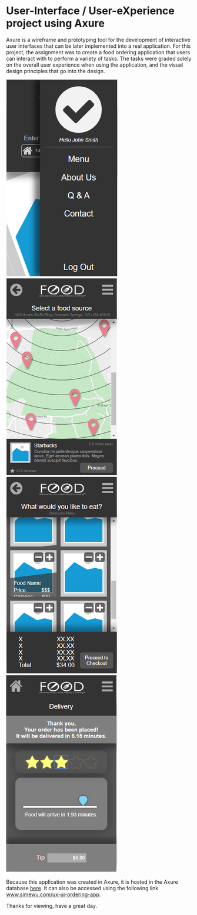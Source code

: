 # User-Interface / User-eXperience project using Axure
Axure is a wireframe and prototyping tool for the development of interactive user interfaces that can be later implemented into a real application. For this project, the assignment was to create a food ordering application that users can interact with to perform a variety of tasks. The tasks were graded solely on the overall user experience when using the application, and the visual design principles that go into the design. 

![](screenshots/screen.1.png)![](screenshots/screen.2.png)![](screenshots/screen.3.png)![](screenshots/screen.4.png)

Because this application was created in Axure, it is hosted in the Axure database [here](https://eaa46o.axshare.com/).
It can also be accessed using the following link www.simewu.com/ux-ui-ordering-app.

Thanks for viewing, have a great day.
